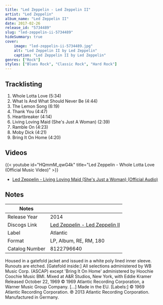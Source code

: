```yaml
---
title: "Led Zeppelin - Led Zeppelin II"
artist: "Led Zeppelin"
album_name: "Led Zeppelin II"
date: 2017-02-26
release_id: "5734489"
slug: "led-zeppelin-ii-5734489"
hideSummary: true
cover:
    image: "led-zeppelin-ii-5734489.jpg"
    alt: "Led Zeppelin II by Led Zeppelin"
    caption: "Led Zeppelin II by Led Zeppelin"
genres: ["Rock"]
styles: ["Blues Rock", "Classic Rock", "Hard Rock"]
---
```


## Tracklisting
1. Whole Lotta Love (5:34)
2. What Is And What Should Never Be (4:44)
3. The Lemon Song (6:19)
4. Thank You (4:47)
5. Heartbreaker (4:14)
6. Living Loving Maid (She's Just A Woman) (2:39)
7. Ramble On (4:23)
8. Moby Dick (4:21)
9. Bring It On Home (4:20)

## Videos
{{< youtube id="HQmmM_qwG4k" title="Led Zeppelin - Whole Lotta Love (Official Music Video)" >}}
- [Led Zeppelin - Living Loving Maid (She's Just a Woman) (Official Audio)](https://www.youtube.com/watch?v=-8MCijoQpfA)


## Notes

| Notes          |             |
| ---------------| ----------- |
| Release Year   | 2014 |
| Discogs Link   | [Led Zeppelin - Led Zeppelin II](https://www.discogs.com/release/5734489-Led-Zeppelin-Led-Zeppelin-II) |
| Label          | Atlantic |
| Format         | LP, Album, RE, RM, 180 |
| Catalog Number | 8122796640 |

Housed in a gatefold jacket and issued in a white poly lined inner sleeve. Runouts are etched.  [Gatefold inside:] All selections administered by WB Music Corp. (ASCAP) except 'Bring It On Home' administered by Hoochie Coochie Music BMI. Mixed at A&R Studios, New York, with Eddie Kramer Released October 22, 1969 © 1969 Atlantic Recording Corporation, a Warner Music Group Company. [...] Made in the EU.  [Labels:] © 1969 Atlantic Recording Corporation. ℗ 2013 Atlantic Recording Corporation. Manufactured in Germany.

